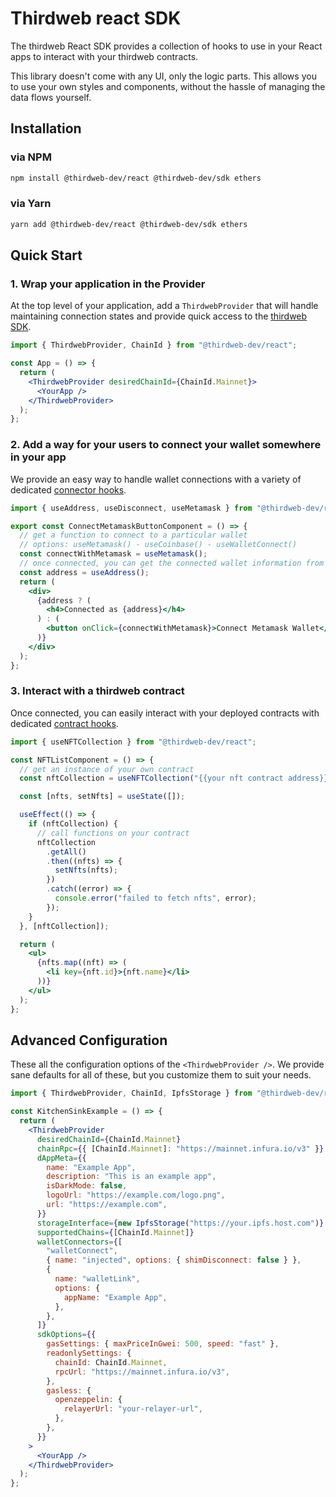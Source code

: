 # Thirdweb react SDK

The thirdweb React SDK provides a collection of hooks to use in your React apps to interact with your thirdweb contracts.

This library doesn't come with any UI, only the logic parts. This allows you to use your own styles and components, without the hassle of managing the data flows yourself.

## Installation

### via NPM

```sh
npm install @thirdweb-dev/react @thirdweb-dev/sdk ethers
```

### via Yarn

```sh
yarn add @thirdweb-dev/react @thirdweb-dev/sdk ethers
```

## Quick Start

### 1. Wrap your application in the Provider

At the top level of your application, add a `ThirdwebProvider` that will handle maintaining connection states and provide quick access to the [thirdweb SDK](https://github.com/thirdweb-dev/typescript-sdk/).

```jsx title="App.jsx"
import { ThirdwebProvider, ChainId } from "@thirdweb-dev/react";

const App = () => {
  return (
    <ThirdwebProvider desiredChainId={ChainId.Mainnet}>
      <YourApp />
    </ThirdwebProvider>
  );
};
```

### 2. Add a way for your users to connect your wallet somewhere in your app

We provide an easy way to handle wallet connections with a variety of dedicated [connector hooks](https://github.com/thirdweb-dev/react/tree/main/src/hooks/connectors/).

```jsx title="ConnectMetamaskButton.jsx"
import { useAddress, useDisconnect, useMetamask } from "@thirdweb-dev/react";

export const ConnectMetamaskButtonComponent = () => {
  // get a function to connect to a particular wallet
  // options: useMetamask() - useCoinbase() - useWalletConnect()
  const connectWithMetamask = useMetamask();
  // once connected, you can get the connected wallet information from anywhere (address, signer)
  const address = useAddress();
  return (
    <div>
      {address ? (
        <h4>Connected as {address}</h4>
      ) : (
        <button onClick={connectWithMetamask}>Connect Metamask Wallet</button>
      )}
    </div>
  );
};
```

### 3. Interact with a thirdweb contract

Once connected, you can easily interact with your deployed contracts with dedicated [contract hooks](https://github.com/thirdweb-dev/react/tree/main/src/hooks/contracts/).

```jsx title="NFTList.jsx"
import { useNFTCollection } from "@thirdweb-dev/react";

const NFTListComponent = () => {
  // get an instance of your own contract
  const nftCollection = useNFTCollection("{{your nft contract address}}");

  const [nfts, setNfts] = useState([]);

  useEffect(() => {
    if (nftCollection) {
      // call functions on your contract
      nftCollection
        .getAll()
        .then((nfts) => {
          setNfts(nfts);
        })
        .catch((error) => {
          console.error("failed to fetch nfts", error);
        });
    }
  }, [nftCollection]);

  return (
    <ul>
      {nfts.map((nft) => (
        <li key={nft.id}>{nft.name}</li>
      ))}
    </ul>
  );
};
```

## Advanced Configuration

These all the configuration options of the `<ThirdwebProvider />`.
We provide sane defaults for all of these, but you customize them to suit your needs.

```jsx title="App.jsx"
import { ThirdwebProvider, ChainId, IpfsStorage } from "@thirdweb-dev/react";

const KitchenSinkExample = () => {
  return (
    <ThirdwebProvider
      desiredChainId={ChainId.Mainnet}
      chainRpc={{ [ChainId.Mainnet]: "https://mainnet.infura.io/v3" }}
      dAppMeta={{
        name: "Example App",
        description: "This is an example app",
        isDarkMode: false,
        logoUrl: "https://example.com/logo.png",
        url: "https://example.com",
      }}
      storageInterface={new IpfsStorage("https://your.ipfs.host.com")}
      supportedChains={[ChainId.Mainnet]}
      walletConnectors={[
        "walletConnect",
        { name: "injected", options: { shimDisconnect: false } },
        {
          name: "walletLink",
          options: {
            appName: "Example App",
          },
        },
      ]}
      sdkOptions={{
        gasSettings: { maxPriceInGwei: 500, speed: "fast" },
        readonlySettings: {
          chainId: ChainId.Mainnet,
          rpcUrl: "https://mainnet.infura.io/v3",
        },
        gasless: {
          openzeppelin: {
            relayerUrl: "your-relayer-url",
          },
        },
      }}
    >
      <YourApp />
    </ThirdwebProvider>
  );
};
```
